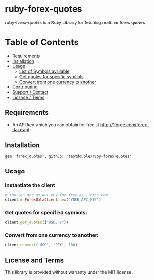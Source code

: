 # ruby-forex-quotes

ruby-forex-quotes is a Ruby Library for fetching realtime forex quotes

# Table of Contents

- [Requirements](#requirements)
- [Installation](#installation)
- [Usage](#usage)
    - [List of Symbols available](#get-the-list-of-available-symbols)
    - [Get quotes for specific symbols](#get-quotes-for-specified-symbols)
    - [Convert from one currency to another](#convert-from-one-currency-to-another)
- [Contributing](#contributing)
- [Support / Contact](#support-and-contact)
- [License / Terms](#license-and-terms)

## Requirements
* An API key which you can obtain for free at http://1forge.com/forex-data-api

## Installation
```
gem 'forex_quotes', github: 'testdouble/ruby-forex-quotes'
```

## Usage

### Instantiate the client
```ruby
# You can get an API key for free at 1forge.com
client = ForexDataClient.new('YOUR_API_KEY')
```

### Get quotes for specified symbols:
```ruby
client.get_quotes(["USDJPY"])
```

### Convert from one currency to another:
```ruby
client.convert('USD', 'JPY', 100)
```

## License and Terms
This library is provided without warranty under the MIT license.
